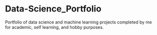 # Data-Science_Portfolio
Portfolio of data science and machine learning projects completed by me for academic, self learning, and hobby purposes.
